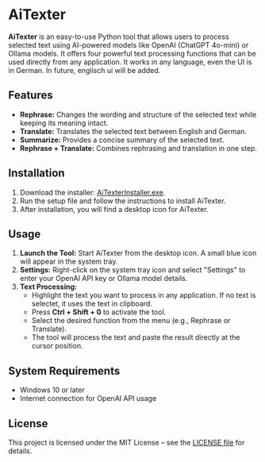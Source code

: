 # AiTexter

**AiTexter** is an easy-to-use Python tool that allows users to process selected text using AI-powered models like OpenAI (ChatGPT 4o-mini) or Ollama models. It offers four powerful text processing functions that can be used directly from any application. It works in any language, even the UI is in German. In future, englisch ui will be added.

## Features

- **Rephrase:** Changes the wording and structure of the selected text while keeping its meaning intact.
- **Translate:** Translates the selected text between English and German.
- **Summarize:** Provides a concise summary of the selected text.
- **Rephrase + Translate:** Combines rephrasing and translation in one step.

## Installation

1. Download the installer: [AiTexterInstaller.exe](https://github.com/NeverBeLazyG/AiTexter/releases/download/v1.0/AiTexterInstaller.exe).
2. Run the setup file and follow the instructions to install AiTexter.
3. After installation, you will find a desktop icon for AiTexter.

## Usage

1. **Launch the Tool:** Start AiTexter from the desktop icon. A small blue icon will appear in the system tray.
2. **Settings:** Right-click on the system tray icon and select "Settings" to enter your OpenAI API key or Ollama model details.
3. **Text Processing:**
   - Highlight the text you want to process in any application. If no text is selectet, it uses the text in clipboard.
   - Press **Ctrl + Shift + 0** to activate the tool.
   - Select the desired function from the menu (e.g., Rephrase or Translate).
   - The tool will process the text and paste the result directly at the cursor position.

## System Requirements

- Windows 10 or later
- Internet connection for OpenAI API usage

## License

This project is licensed under the MIT License – see the [LICENSE file](LICENSE) for details.
